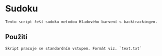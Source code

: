 # Sudoku #

	Tento script řeší sudoku metodou Hladového barvení s backtrackingem.

## Použití ##
	
	Skript pracuje se standardním vstupem. Formát viz. `text.txt`